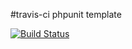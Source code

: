 #travis-ci phpunit template

[![Build Status](https://travis-ci.org/cioddi/travis-ci-phpunit-templat.png)](https://travis-ci.org/cioddi/travis-ci-phpunit-template)